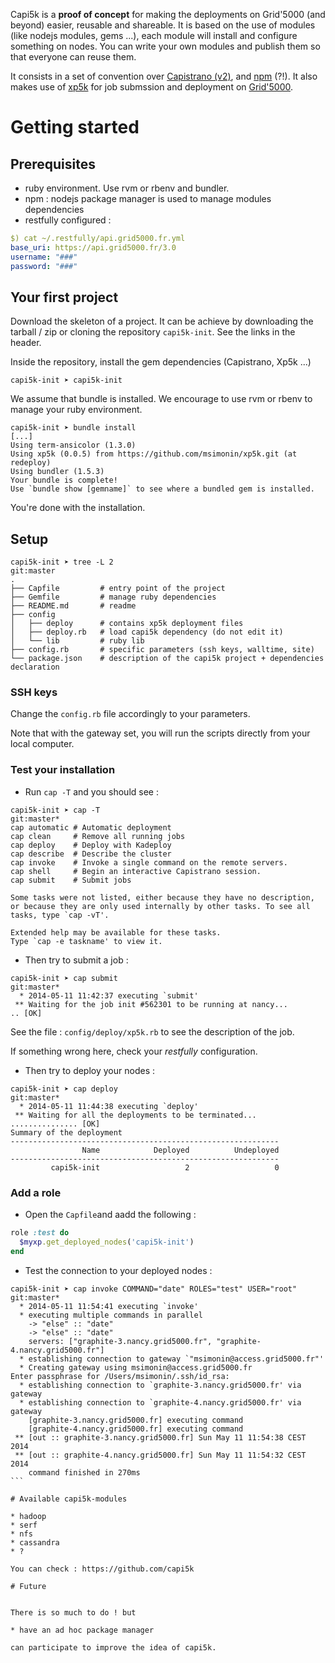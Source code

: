 Capi5k is a **proof of concept** for making the deployments on Grid'5000
(and beyond) easier, reusable and shareable.
It is based on the use of modules (like nodejs modules, gems ...),
each module will install and configure something on nodes.
You can write your own modules and publish them so that everyone can reuse them.

It consists in a set of convention over [Capistrano (v2)](https://github.com/capistrano),
and [npm](https://www.npmjs.org/) (?!). It also makes use of
[xp5k](https://github.com/pmorillo/xp5k) for job submssion and deployment
on [Grid'5000](https://grid5000.fr).


# Getting started

## Prerequisites


* ruby environment. Use rvm or rbenv and bundler.
* npm : nodejs package manager is used to manage modules dependencies
* restfully configured :

``` yaml
$) cat ~/.restfully/api.grid5000.fr.yml
base_uri: https://api.grid5000.fr/3.0
username: "###"
password: "###"
```


## Your first project


Download the skeleton of a project.
It can be achieve by downloading the tarball / zip or cloning the repository
```capi5k-init```. See the links in the header.

Inside the repository, install the gem dependencies (Capistrano, Xp5k ...)

```
capi5k-init ➤ capi5k-init
```


We assume that bundle is installed.
We encourage to use rvm or rbenv to manage your ruby environment.
```
capi5k-init ➤ bundle install
[...]
Using term-ansicolor (1.3.0)
Using xp5k (0.0.5) from https://github.com/msimonin/xp5k.git (at redeploy)
Using bundler (1.5.3)
Your bundle is complete!
Use `bundle show [gemname]` to see where a bundled gem is installed.

```

You're done with the installation.

## Setup


```
capi5k-init ➤ tree -L 2                                                                                                                                                                          git:master
.
├── Capfile         # entry point of the project
├── Gemfile         # manage ruby dependencies
├── README.md       # readme
├── config
│   ├── deploy      # contains xp5k deployment files
│   ├── deploy.rb   # load capi5k dependency (do not edit it)
│   └── lib         # ruby lib
├── config.rb       # specific parameters (ssh keys, walltime, site)
└── package.json    # description of the capi5k project + dependencies declaration
```

### SSH keys

Change the ```config.rb``` file accordingly to your parameters.

Note that with the gateway set, you will run the scripts directly from your local computer.

### Test your installation

* Run ``` cap -T ``` and you should see :

```
capi5k-init ➤ cap -T                                                                                                                                                                            git:master*
cap automatic # Automatic deployment
cap clean     # Remove all running jobs
cap deploy    # Deploy with Kadeploy
cap describe  # Describe the cluster
cap invoke    # Invoke a single command on the remote servers.
cap shell     # Begin an interactive Capistrano session.
cap submit    # Submit jobs

Some tasks were not listed, either because they have no description,
or because they are only used internally by other tasks. To see all
tasks, type `cap -vT'.

Extended help may be available for these tasks.
Type `cap -e taskname' to view it.
```

* Then try to submit a job :

```
capi5k-init ➤ cap submit                                                                                                                                                                        git:master*
  * 2014-05-11 11:42:37 executing `submit'
 ** Waiting for the job init #562301 to be running at nancy...
.. [OK]
```

See the file : ```config/deploy/xp5k.rb``` to see the description of the job.

If something wrong here, check your *restfully* configuration.

* Then try to deploy your nodes :

```
capi5k-init ➤ cap deploy                                                                                                                                                                        git:master*
  * 2014-05-11 11:44:38 executing `deploy'
 ** Waiting for all the deployments to be terminated...
............... [OK]
Summary of the deployment
------------------------------------------------------------
                Name            Deployed          Undeployed
------------------------------------------------------------
         capi5k-init                   2                   0
```

### Add a role

* Open the ```Capfile```and aadd the following :

```ruby
role :test do
  $myxp.get_deployed_nodes('capi5k-init')
end
```

* Test the connection to your deployed nodes :

````
capi5k-init ➤ cap invoke COMMAND="date" ROLES="test" USER="root"                                                                                                                                git:master*
  * 2014-05-11 11:54:41 executing `invoke'
  * executing multiple commands in parallel
    -> "else" :: "date"
    -> "else" :: "date"
    servers: ["graphite-3.nancy.grid5000.fr", "graphite-4.nancy.grid5000.fr"]
  * establishing connection to gateway `"msimonin@access.grid5000.fr"'
  * Creating gateway using msimonin@access.grid5000.fr
Enter passphrase for /Users/msimonin/.ssh/id_rsa:
  * establishing connection to `graphite-3.nancy.grid5000.fr' via gateway
  * establishing connection to `graphite-4.nancy.grid5000.fr' via gateway
    [graphite-3.nancy.grid5000.fr] executing command
    [graphite-4.nancy.grid5000.fr] executing command
 ** [out :: graphite-3.nancy.grid5000.fr] Sun May 11 11:54:38 CEST 2014
 ** [out :: graphite-4.nancy.grid5000.fr] Sun May 11 11:54:32 CEST 2014
    command finished in 270ms
```

# Available capi5k-modules

* hadoop
* serf
* nfs
* cassandra
* ?

You can check : https://github.com/capi5k

# Future


There is so much to do ! but 

* have an ad hoc package manager

can participate to improve the idea of capi5k.



